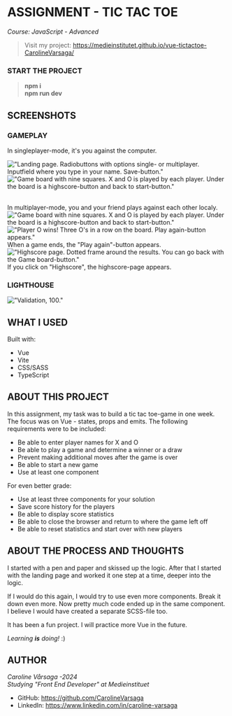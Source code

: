 # ASSIGNMENT - TIC TAC TOE
_Course: JavaScript - Advanced_
> Visit my project: https://medieinstitutet.github.io/vue-tictactoe-CarolineVarsaga/ 

### START THE PROJECT
> **npm i** 
<br> **npm run dev**

## SCREENSHOTS
### GAMEPLAY

In singleplayer-mode, it's you against the computer.

!["Landing page. Radiobuttons with options single- or multiplayer. Inputfield where you type in your name. Save-button."](screenshots/landing-page.png)
!["Game board with nine squares. X and O is played by each player. Under the board is a highscore-button and back to start-button."](screenshots/computer.png)

<br> In multiplayer-mode, you and your friend plays against each other localy. 
!["Game board with nine squares. X and O is played by each player. Under the board is a highscore-button and back to start-button."](screenshots/your-turn.png)
!["Player O wins! Three O's in a row on the board. Play again-button appears."](screenshots/playerO-wins.png)
<br> When a game ends, the "Play again"-button appears.
!["Highscore page. Dotted frame around the results. You can go back with the Game board-button."](screenshots/highscore.png)
<br>If you click on "Highscore", the highscore-page appears.

### LIGHTHOUSE
!["Validation, 100."](screenshots/lighthouse-validation.png)

## WHAT I USED
Built with: 
- Vue
- Vite
- CSS/SASS
- TypeScript

## ABOUT THIS PROJECT 
In this assignment, my task was to build a tic tac toe-game in one week. The focus was on Vue - states, props and emits. The following requirements were to be included: 

- Be able to enter player names for X and O
- Be able to play a game and determine a winner or a draw
- Prevent making additional moves after the game is over
- Be able to start a new game
- Use at least one component

For even better grade: 

- Use at least three components for your solution
- Save score history for the players
- Be able to display score statistics
- Be able to close the browser and return to where the game left off
- Be able to reset statistics and start over with new players

## ABOUT THE PROCESS AND THOUGHTS
I started with a pen and paper and skissed up the logic. After that I started with the landing page and worked it one step at a time, deeper into the logic. 


If I would do this again, I would try to use even more components. Break it down even more. Now pretty much code ended up in the same component. 
I believe I would have created a separate SCSS-file too. 

It has been a fun project. I will practice more Vue in the future. 


_Learning **is** doing!_ :)

## AUTHOR
_Caroline Vårsaga -2024_
<br>_Studying "Front End Developer" at Medieinstituet_
- GitHub: https://github.com/CarolineVarsaga
- LinkedIn: https://www.linkedin.com/in/caroline-varsaga
